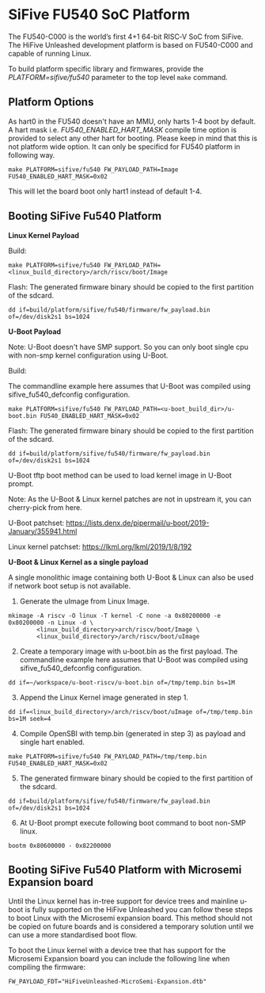 SiFive FU540 SoC Platform
==========================
The FU540-C000 is the world’s first 4+1 64-bit RISC‑V SoC from SiFive.
The HiFive Unleashed development platform is based on FU540-C000 and capable
of running Linux.

To build platform specific library and firmwares, provide the
*PLATFORM=sifive/fu540* parameter to the top level `make` command.

Platform Options
----------------

As hart0 in the FU540 doesn't have an MMU, only harts 1-4 boot by default.
A hart mask i.e. *FU540_ENABLED_HART_MASK* compile time option is provided to
select any other hart for booting. Please keep in mind that this is not
platform wide option. It can only be specificd for FU540 platform in following way.

```
make PLATFORM=sifive/fu540 FW_PAYLOAD_PATH=Image FU540_ENABLED_HART_MASK=0x02
```
This will let the board boot only hart1 instead of default 1-4.

Booting SiFive Fu540 Platform
-----------------------------

**Linux Kernel Payload**

Build:

```
make PLATFORM=sifive/fu540 FW_PAYLOAD_PATH=<linux_build_directory>/arch/riscv/boot/Image
```

Flash:
The generated firmware binary should be copied to the first partition of the sdcard.

```
dd if=build/platform/sifive/fu540/firmware/fw_payload.bin of=/dev/disk2s1 bs=1024
```

**U-Boot Payload**

Note: U-Boot doesn't have SMP support. So you can only boot single cpu with non-smp
kernel configuration using U-Boot.

Build:

The commandline example here assumes that U-Boot was compiled using sifive_fu540_defconfig configuration.
```
make PLATFORM=sifive/fu540 FW_PAYLOAD_PATH=<u-boot_build_dir>/u-boot.bin FU540_ENABLED_HART_MASK=0x02
```

Flash:
The generated firmware binary should be copied to the first partition of the sdcard.

```
dd if=build/platform/sifive/fu540/firmware/fw_payload.bin of=/dev/disk2s1 bs=1024
```
U-Boot tftp boot method can be used to load kernel image in U-Boot prompt.

Note: As the U-Boot & Linux kernel patches are not in upstream it, you can cherry-pick from here.

U-Boot patchset:
https://lists.denx.de/pipermail/u-boot/2019-January/355941.html

Linux kernel patchset:
https://lkml.org/lkml/2019/1/8/192

**U-Boot & Linux Kernel as a single payload**

A single monolithic image containing both U-Boot & Linux can also be used if network boot setup is
not available.  

1. Generate the uImage from Linux Image.
```
mkimage -A riscv -O linux -T kernel -C none -a 0x80200000 -e 0x80200000 -n Linux -d \
		<linux_build_directory>arch/riscv/boot/Image \
		<linux_build_directory>/arch/riscv/boot/uImage
```

2. Create a temporary image with u-boot.bin as the first payload. The commandline example here assumes
that U-Boot was compiled using sifive_fu540_defconfig configuration.
```
dd if=~/workspace/u-boot-riscv/u-boot.bin of=/tmp/temp.bin bs=1M
```
3. Append the Linux Kernel image generated in step 1.
```
dd if=<linux_build_directory>/arch/riscv/boot/uImage of=/tmp/temp.bin bs=1M seek=4
```
4. Compile OpenSBI with temp.bin (generated in step 3) as payload and single hart enabled.
```
make PLATFORM=sifive/fu540 FW_PAYLOAD_PATH=/tmp/temp.bin FU540_ENABLED_HART_MASK=0x02
```
5. The generated firmware binary should be copied to the first partition of the sdcard.

```
dd if=build/platform/sifive/fu540/firmware/fw_payload.bin of=/dev/disk2s1 bs=1024
```
6. At U-Boot prompt execute following boot command to boot non-SMP linux.
```
bootm 0x80600000 - 0x82200000
```

Booting SiFive Fu540 Platform with Microsemi Expansion board
------------------------------------------------------------

Until the Linux kernel has in-tree support for device trees and mainline u-boot is fully supported on the HiFive Unleashed you can follow these steps to boot Linux with the Microsemi expansion board. This method should not be copied on future boards and is considered a temporary solution until we can use a more standardised boot flow.

To boot the Linux kernel with a device tree that has support for the Microsemi Expansion board you can include the following line when compiling the firmware:
```
FW_PAYLOAD_FDT="HiFiveUnleashed-MicroSemi-Expansion.dtb"
```
